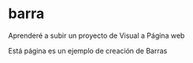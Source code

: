# barra
Aprenderé a subir un proyecto de Visual a Página web

Está página es un ejemplo de creación de Barras
